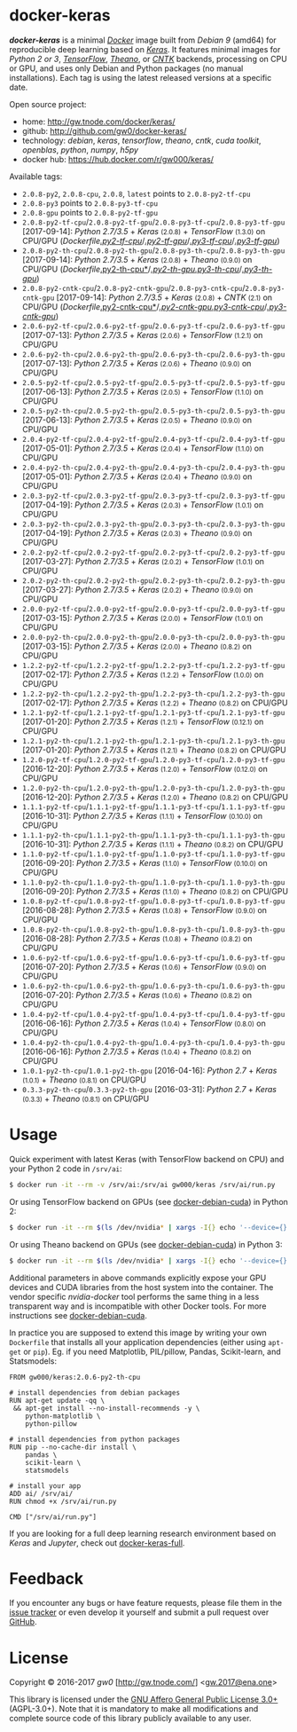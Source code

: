 docker-keras
============

***docker-keras*** is a minimal [*Docker*](http://www.docker.com/) image built from *Debian 9* (amd64) for reproducible deep learning based on [*Keras*](http://keras.io/). It features minimal images for *Python 2 or 3*, [*TensorFlow*](http://www.tensorflow.org/), [*Theano*](http://deeplearning.net/software/theano/), or [*CNTK*](https://docs.microsoft.com/en-us/cognitive-toolkit/) backends, processing on CPU or GPU, and uses only Debian and Python packages (no manual installations). Each tag is using the latest released versions at a specific date.

Open source project:

- <i class="fa fa-fw fa-home"></i> home: <http://gw.tnode.com/docker/keras/>
- <i class="fa fa-fw fa-github-square"></i> github: <http://github.com/gw0/docker-keras/>
- <i class="fa fa-fw fa-laptop"></i> technology: *debian*, *keras*, *tensorflow*, *theano*, *cntk*, *cuda toolkit*, *openblas*, *python*, *numpy*, *h5py*
- <i class="fa fa-fw fa-database"></i> docker hub: <https://hub.docker.com/r/gw000/keras/>

Available tags:

- `2.0.8-py2`, `2.0.8-cpu`, `2.0.8`, `latest` points to `2.0.8-py2-tf-cpu`
- `2.0.8-py3` points to `2.0.8-py3-tf-cpu`
- `2.0.8-gpu` points to `2.0.8-py2-tf-gpu`
- `2.0.8-py2-tf-cpu`/`2.0.8-py2-tf-gpu`/`2.0.8-py3-tf-cpu`/`2.0.8-py3-tf-gpu` [2017-09-14]: *Python 2.7/3.5* + *Keras* <small>(2.0.8)</small> + *TensorFlow* <small>(1.3.0)</small> on CPU/GPU (*Dockerfile*[*.py2-tf-cpu*](http://github.com/gw0/docker-keras/blob/master/Dockerfile.py2-tf-cpu)/[*.py2-tf-gpu*](http://github.com/gw0/docker-keras/blob/master/Dockerfile.py2-tf-gpu)/[*.py3-tf-cpu*](http://github.com/gw0/docker-keras/blob/master/Dockerfile.py3-tf-cpu)/[*.py3-tf-gpu*](http://github.com/gw0/docker-keras/blob/master/Dockerfile.py3-tf-gpu))
- `2.0.8-py2-th-cpu`/`2.0.8-py2-th-gpu`/`2.0.8-py3-th-cpu`/`2.0.8-py3-th-gpu` [2017-09-14]: *Python 2.7/3.5* + *Keras* <small>(2.0.8)</small> + *Theano* <small>(0.9.0)</small> on CPU/GPU (*Dockerfile*[.py2-th-cpu*](http://github.com/gw0/docker-keras/blob/master/Dockerfile.py2-th-cpu)/[*.py2-th-gpu*](http://github.com/gw0/docker-keras/blob/master/Dockerfile.py2-th-gpu)[*.py3-th-cpu*](http://github.com/gw0/docker-keras/blob/master/Dockerfile.py3-th-cpu)/[*.py3-th-gpu*](http://github.com/gw0/docker-keras/blob/master/Dockerfile.py3-th-gpu))
- `2.0.8-py2-cntk-cpu`/`2.0.8-py2-cntk-gpu`/`2.0.8-py3-cntk-cpu`/`2.0.8-py3-cntk-gpu` [2017-09-14]: *Python 2.7/3.5* + *Keras* <small>(2.0.8)</small> + *CNTK* <small>(2.1)</small> on CPU/GPU (*Dockerfile*[.py2-cntk-cpu*](http://github.com/gw0/docker-keras/blob/master/Dockerfile.py2-cntk-cpu)/[*.py2-cntk-gpu*](http://github.com/gw0/docker-keras/blob/master/Dockerfile.py2-cntk-gpu)[*.py3-cntk-cpu*](http://github.com/gw0/docker-keras/blob/master/Dockerfile.py3-cntk-cpu)/[*.py3-cntk-gpu*](http://github.com/gw0/docker-keras/blob/master/Dockerfile.py3-cntk-gpu))
- `2.0.6-py2-tf-cpu`/`2.0.6-py2-tf-gpu`/`2.0.6-py3-tf-cpu`/`2.0.6-py3-tf-gpu` [2017-07-13]: *Python 2.7/3.5* + *Keras* <small>(2.0.6)</small> + *TensorFlow* <small>(1.2.1)</small> on CPU/GPU
- `2.0.6-py2-th-cpu`/`2.0.6-py2-th-gpu`/`2.0.6-py3-th-cpu`/`2.0.6-py3-th-gpu` [2017-07-13]: *Python 2.7/3.5* + *Keras* <small>(2.0.6)</small> + *Theano* <small>(0.9.0)</small> on CPU/GPU
- `2.0.5-py2-tf-cpu`/`2.0.5-py2-tf-gpu`/`2.0.5-py3-tf-cpu`/`2.0.5-py3-tf-gpu` [2017-06-13]: *Python 2.7/3.5* + *Keras* <small>(2.0.5)</small> + *TensorFlow* <small>(1.1.0)</small> on CPU/GPU
- `2.0.5-py2-th-cpu`/`2.0.5-py2-th-gpu`/`2.0.5-py3-th-cpu`/`2.0.5-py3-th-gpu` [2017-06-13]: *Python 2.7/3.5* + *Keras* <small>(2.0.5)</small> + *Theano* <small>(0.9.0)</small> on CPU/GPU
- `2.0.4-py2-tf-cpu`/`2.0.4-py2-tf-gpu`/`2.0.4-py3-tf-cpu`/`2.0.4-py3-tf-gpu` [2017-05-01]: *Python 2.7/3.5* + *Keras* <small>(2.0.4)</small> + *TensorFlow* <small>(1.1.0)</small> on CPU/GPU
- `2.0.4-py2-th-cpu`/`2.0.4-py2-th-gpu`/`2.0.4-py3-th-cpu`/`2.0.4-py3-th-gpu` [2017-05-01]: *Python 2.7/3.5* + *Keras* <small>(2.0.4)</small> + *Theano* <small>(0.9.0)</small> on CPU/GPU
- `2.0.3-py2-tf-cpu`/`2.0.3-py2-tf-gpu`/`2.0.3-py3-tf-cpu`/`2.0.3-py3-tf-gpu` [2017-04-19]: *Python 2.7/3.5* + *Keras* <small>(2.0.3)</small> + *TensorFlow* <small>(1.0.1)</small> on CPU/GPU
- `2.0.3-py2-th-cpu`/`2.0.3-py2-th-gpu`/`2.0.3-py3-th-cpu`/`2.0.3-py3-th-gpu` [2017-04-19]: *Python 2.7/3.5* + *Keras* <small>(2.0.3)</small> + *Theano* <small>(0.9.0)</small> on CPU/GPU
- `2.0.2-py2-tf-cpu`/`2.0.2-py2-tf-gpu`/`2.0.2-py3-tf-cpu`/`2.0.2-py3-tf-gpu` [2017-03-27]: *Python 2.7/3.5* + *Keras* <small>(2.0.2)</small> + *TensorFlow* <small>(1.0.1)</small> on CPU/GPU
- `2.0.2-py2-th-cpu`/`2.0.2-py2-th-gpu`/`2.0.2-py3-th-cpu`/`2.0.2-py3-th-gpu` [2017-03-27]: *Python 2.7/3.5* + *Keras* <small>(2.0.2)</small> + *Theano* <small>(0.9.0)</small> on CPU/GPU
- `2.0.0-py2-tf-cpu`/`2.0.0-py2-tf-gpu`/`2.0.0-py3-tf-cpu`/`2.0.0-py3-tf-gpu` [2017-03-15]: *Python 2.7/3.5* + *Keras* <small>(2.0.0)</small> + *TensorFlow* <small>(1.0.1)</small> on CPU/GPU
- `2.0.0-py2-th-cpu`/`2.0.0-py2-th-gpu`/`2.0.0-py3-th-cpu`/`2.0.0-py3-th-gpu` [2017-03-15]: *Python 2.7/3.5* + *Keras* <small>(2.0.0)</small> + *Theano* <small>(0.8.2)</small> on CPU/GPU
- `1.2.2-py2-tf-cpu`/`1.2.2-py2-tf-gpu`/`1.2.2-py3-tf-cpu`/`1.2.2-py3-tf-gpu` [2017-02-17]: *Python 2.7/3.5* + *Keras* <small>(1.2.2)</small> + *TensorFlow* <small>(1.0.0)</small> on CPU/GPU
- `1.2.2-py2-th-cpu`/`1.2.2-py2-th-gpu`/`1.2.2-py3-th-cpu`/`1.2.2-py3-th-gpu` [2017-02-17]: *Python 2.7/3.5* + *Keras* <small>(1.2.2)</small> + *Theano* <small>(0.8.2)</small> on CPU/GPU
- `1.2.1-py2-tf-cpu`/`1.2.1-py2-tf-gpu`/`1.2.1-py3-tf-cpu`/`1.2.1-py3-tf-gpu` [2017-01-20]: *Python 2.7/3.5* + *Keras* <small>(1.2.1)</small> + *TensorFlow* <small>(0.12.1)</small> on CPU/GPU
- `1.2.1-py2-th-cpu`/`1.2.1-py2-th-gpu`/`1.2.1-py3-th-cpu`/`1.2.1-py3-th-gpu` [2017-01-20]: *Python 2.7/3.5* + *Keras* <small>(1.2.1)</small> + *Theano* <small>(0.8.2)</small> on CPU/GPU
- `1.2.0-py2-tf-cpu`/`1.2.0-py2-tf-gpu`/`1.2.0-py3-tf-cpu`/`1.2.0-py3-tf-gpu` [2016-12-20]: *Python 2.7/3.5* + *Keras* <small>(1.2.0)</small> + *TensorFlow* <small>(0.12.0)</small> on CPU/GPU
- `1.2.0-py2-th-cpu`/`1.2.0-py2-th-gpu`/`1.2.0-py3-th-cpu`/`1.2.0-py3-th-gpu` [2016-12-20]: *Python 2.7/3.5* + *Keras* <small>(1.2.0)</small> + *Theano* <small>(0.8.2)</small> on CPU/GPU
- `1.1.1-py2-tf-cpu`/`1.1.1-py2-tf-gpu`/`1.1.1-py3-tf-cpu`/`1.1.1-py3-tf-gpu` [2016-10-31]: *Python 2.7/3.5* + *Keras* <small>(1.1.1)</small> + *TensorFlow* <small>(0.10.0)</small> on CPU/GPU
- `1.1.1-py2-th-cpu`/`1.1.1-py2-th-gpu`/`1.1.1-py3-th-cpu`/`1.1.1-py3-th-gpu` [2016-10-31]: *Python 2.7/3.5* + *Keras* <small>(1.1.1)</small> + *Theano* <small>(0.8.2)</small> on CPU/GPU
- `1.1.0-py2-tf-cpu`/`1.1.0-py2-tf-gpu`/`1.1.0-py3-tf-cpu`/`1.1.0-py3-tf-gpu` [2016-09-20]: *Python 2.7/3.5* + *Keras* <small>(1.1.0)</small> + *TensorFlow* <small>(0.10.0)</small> on CPU/GPU
- `1.1.0-py2-th-cpu`/`1.1.0-py2-th-gpu`/`1.1.0-py3-th-cpu`/`1.1.0-py3-th-gpu` [2016-09-20]: *Python 2.7/3.5* + *Keras* <small>(1.1.0)</small> + *Theano* <small>(0.8.2)</small> on CPU/GPU
- `1.0.8-py2-tf-cpu`/`1.0.8-py2-tf-gpu`/`1.0.8-py3-tf-cpu`/`1.0.8-py3-tf-gpu` [2016-08-28]: *Python 2.7/3.5* + *Keras* <small>(1.0.8)</small> + *TensorFlow* <small>(0.9.0)</small> on CPU/GPU
- `1.0.8-py2-th-cpu`/`1.0.8-py2-th-gpu`/`1.0.8-py3-th-cpu`/`1.0.8-py3-th-gpu` [2016-08-28]: *Python 2.7/3.5* + *Keras* <small>(1.0.8)</small> + *Theano* <small>(0.8.2)</small> on CPU/GPU
- `1.0.6-py2-tf-cpu`/`1.0.6-py2-tf-gpu`/`1.0.6-py3-tf-cpu`/`1.0.6-py3-tf-gpu` [2016-07-20]: *Python 2.7/3.5* + *Keras* <small>(1.0.6)</small> + *TensorFlow* <small>(0.9.0)</small> on CPU/GPU
- `1.0.6-py2-th-cpu`/`1.0.6-py2-th-gpu`/`1.0.6-py3-th-cpu`/`1.0.6-py3-th-gpu` [2016-07-20]: *Python 2.7/3.5* + *Keras* <small>(1.0.6)</small> + *Theano* <small>(0.8.2)</small> on CPU/GPU
- `1.0.4-py2-tf-cpu`/`1.0.4-py2-tf-gpu`/`1.0.4-py3-tf-cpu`/`1.0.4-py3-tf-gpu` [2016-06-16]: *Python 2.7/3.5* + *Keras* <small>(1.0.4)</small> + *TensorFlow* <small>(0.8.0)</small> on CPU/GPU
- `1.0.4-py2-th-cpu`/`1.0.4-py2-th-gpu`/`1.0.4-py3-th-cpu`/`1.0.4-py3-th-gpu` [2016-06-16]: *Python 2.7/3.5* + *Keras* <small>(1.0.4)</small> + *Theano* <small>(0.8.2)</small> on CPU/GPU
- `1.0.1-py2-th-cpu`/`1.0.1-py2-th-gpu` [2016-04-16]: *Python 2.7* + *Keras* <small>(1.0.1)</small> + *Theano* <small>(0.8.1)</small> on CPU/GPU
- `0.3.3-py2-th-cpu`/`0.3.3-py2-th-gpu` [2016-03-31]: *Python 2.7* + *Keras* <small>(0.3.3)</small> + *Theano* <small>(0.8.1)</small> on CPU/GPU


Usage
=====

Quick experiment with latest Keras (with TensorFlow backend on CPU) and your Python 2 code in `/srv/ai`:

```bash
$ docker run -it --rm -v /srv/ai:/srv/ai gw000/keras /srv/ai/run.py
```

Or using TensorFlow backend on GPUs (see [docker-debian-cuda](http://gw.tnode.com/docker/debian-cuda/)) in Python 2:

```bash
$ docker run -it --rm $(ls /dev/nvidia* | xargs -I{} echo '--device={}') $(ls /usr/lib/*-linux-gnu/{libcuda,libnvidia}* | xargs -I{} echo '-v {}:{}:ro') -v /srv/ai:/srv/ai gw000/keras:2.0.6-py2-tf-gpu /srv/ai/run.py
```

Or using Theano backend on GPUs (see [docker-debian-cuda](http://gw.tnode.com/docker/debian-cuda/)) in Python 3:

```bash
$ docker run -it --rm $(ls /dev/nvidia* | xargs -I{} echo '--device={}') $(ls /usr/lib/*-linux-gnu/{libcuda,libnvidia}* | xargs -I{} echo '-v {}:{}:ro') -v /srv/ai:/srv/ai gw000/keras:2.0.6-py3-th-gpu /srv/ai/run.py
```

Additional parameters in above commands explicitly expose your GPU devices and CUDA libraries from the host system into the container. The vendor specific *nvidia-docker* tool performs the same thing in a less transparent way and is incompatible with other Docker tools. For more instructions see [docker-debian-cuda](http://gw.tnode.com/docker/debian-cuda/).

In practice you are supposed to extend this image by writing your own `Dockerfile` that installs all your application dependencies (either using `apt-get` or `pip`). Eg. if you need Matplotlib, PIL/pillow, Pandas, Scikit-learn, and Statsmodels:

```
FROM gw000/keras:2.0.6-py2-th-cpu

# install dependencies from debian packages
RUN apt-get update -qq \
 && apt-get install --no-install-recommends -y \
    python-matplotlib \
    python-pillow

# install dependencies from python packages
RUN pip --no-cache-dir install \
    pandas \
    scikit-learn \
    statsmodels

# install your app
ADD ai/ /srv/ai/
RUN chmod +x /srv/ai/run.py

CMD ["/srv/ai/run.py"]
```

If you are looking for a full deep learning research environment based on *Keras* and *Jupyter*, check out [docker-keras-full](http://gw.tnode.com/docker/keras-full/).


Feedback
========

If you encounter any bugs or have feature requests, please file them in the [issue tracker](http://github.com/gw0/docker-keras/issues/) or even develop it yourself and submit a pull request over [GitHub](http://github.com/gw0/docker-keras/).


License
=======

Copyright &copy; 2016-2017 *gw0* [<http://gw.tnode.com/>] &lt;<gw.2017@ena.one>&gt;

This library is licensed under the [GNU Affero General Public License 3.0+](LICENSE_AGPL-3.0.txt) (AGPL-3.0+). Note that it is mandatory to make all modifications and complete source code of this library publicly available to any user.
